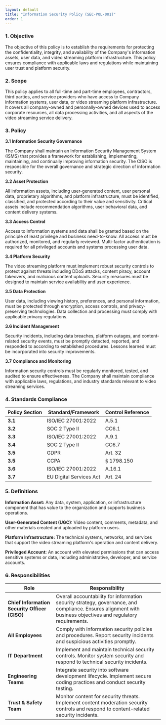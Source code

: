 ```yaml
---
layout: default
title: "Information Security Policy (SEC-POL-001)"
order: 1
---
```


### 1. Objective

The objective of this policy is to establish the requirements for protecting the confidentiality, integrity, and availability of the Company's information assets, user data, and video streaming platform infrastructure. This policy ensures compliance with applicable laws and regulations while maintaining user trust and platform security.

### 2. Scope

This policy applies to all full-time and part-time employees, contractors, third parties, and service providers who have access to Company information systems, user data, or video streaming platform infrastructure. It covers all company-owned and personally-owned devices used to access corporate resources, all data processing activities, and all aspects of the video streaming service delivery.

### 3. Policy

**3.1 Information Security Governance**

The Company shall maintain an Information Security Management System (ISMS) that provides a framework for establishing, implementing, maintaining, and continually improving information security. The CISO is responsible for the overall governance and strategic direction of information security.

**3.2 Asset Protection**

All information assets, including user-generated content, user personal data, proprietary algorithms, and platform infrastructure, must be identified, classified, and protected according to their value and sensitivity. Critical assets include recommendation algorithms, user behavioral data, and content delivery systems.

**3.3 Access Control**

Access to information systems and data shall be granted based on the principle of least privilege and business need-to-know. All access must be authorized, monitored, and regularly reviewed. Multi-factor authentication is required for all privileged accounts and systems processing user data.

**3.4 Platform Security**

The video streaming platform must implement robust security controls to protect against threats including DDoS attacks, content piracy, account takeovers, and malicious content uploads. Security measures must be designed to maintain service availability and user experience.

**3.5 Data Protection**

User data, including viewing history, preferences, and personal information, must be protected through encryption, access controls, and privacy-preserving technologies. Data collection and processing must comply with applicable privacy regulations.

**3.6 Incident Management**

Security incidents, including data breaches, platform outages, and content-related security events, must be promptly detected, reported, and responded to according to established procedures. Lessons learned must be incorporated into security improvements.

**3.7 Compliance and Monitoring**

Information security controls must be regularly monitored, tested, and audited to ensure effectiveness. The Company shall maintain compliance with applicable laws, regulations, and industry standards relevant to video streaming services.

### 4. Standards Compliance

| **Policy Section** | **Standard/Framework** | **Control Reference** |
| --- | --- | --- |
| **3.1** | ISO/IEC 27001:2022 | A.5.1 |
| **3.2** | SOC 2 Type II | CC6.1 |
| **3.3** | ISO/IEC 27001:2022 | A.9.1 |
| **3.4** | SOC 2 Type II | CC6.7 |
| **3.5** | GDPR | Art. 32 |
| **3.5** | CCPA | § 1798.150 |
| **3.6** | ISO/IEC 27001:2022 | A.16.1 |
| **3.7** | EU Digital Services Act | Art. 24 |

### 5. Definitions

**Information Asset:** Any data, system, application, or infrastructure component that has value to the organization and supports business operations.

**User-Generated Content (UGC):** Video content, comments, metadata, and other materials created and uploaded by platform users.

**Platform Infrastructure:** The technical systems, networks, and services that support the video streaming platform's operation and content delivery.

**Privileged Account:** An account with elevated permissions that can access sensitive systems or data, including administrative, developer, and service accounts.

### 6. Responsibilities

| Role | Responsibility |
| --- | --- |
| **Chief Information Security Officer (CISO)** | Overall accountability for information security strategy, governance, and compliance. Ensures alignment with business objectives and regulatory requirements. |
| **All Employees** | Comply with information security policies and procedures. Report security incidents and suspicious activities promptly. |
| **IT Department** | Implement and maintain technical security controls. Monitor system security and respond to technical security incidents. |
| **Engineering Teams** | Integrate security into software development lifecycle. Implement secure coding practices and conduct security testing. |
| **Trust & Safety Team** | Monitor content for security threats. Implement content moderation security controls and respond to content-related security incidents. |
